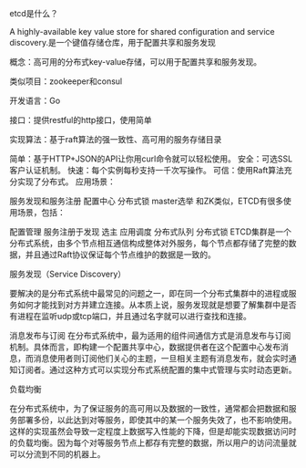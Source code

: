etcd是什么？

A highly-available key value store for shared configuration and service discovery.是一个键值存储仓库，用于配置共享和服务发现

概念：高可用的分布式key-value存储，可以用于配置共享和服务发现。 

类似项目：zookeeper和consul 

开发语言：Go 

接口：提供restful的http接口，使用简单 

实现算法：基于raft算法的强一致性、高可用的服务存储目录

简单：基于HTTP+JSON的API让你用curl命令就可以轻松使用。
安全：可选SSL客户认证机制。
快速：每个实例每秒支持一千次写操作。
可信：使用Raft算法充分实现了分布式。
应用场景：

服务发现和服务注册
配置中心
分布式锁
master选举
和ZK类似，ETCD有很多使用场景，包括：

配置管理
服务注册于发现
选主
应用调度
分布式队列
分布式锁
ETCD集群是一个分布式系统，由多个节点相互通信构成整体对外服务，每个节点都存储了完整的数据，并且通过Raft协议保证每个节点维护的数据是一致的。

服务发现（Service Discovery）

要解决的是分布式系统中最常见的问题之一，即在同一个分布式集群中的进程或服务如何才能找到对方并建立连接。从本质上说，服务发现就是想要了解集群中是否有进程在监听udp或tcp端口，并且通过名字就可以进行查找和连接。

消息发布与订阅
在分布式系统中，最为适用的组件间通信方式是消息发布与订阅机制。具体而言，即构建一个配置共享中心，数据提供者在这个配置中心发布消息，而消息使用者则订阅他们关心的主题，一旦相关主题有消息发布，就会实时通知订阅者。通过这种方式可以实现分布式系统配置的集中式管理与实时动态更新。

负载均衡

在分布式系统中，为了保证服务的高可用以及数据的一致性，通常都会把数据和服务部署多份，以此达到对等服务，即使其中的某一个服务失效了，也不影响使用。这样的实现虽然会导致一定程度上数据写入性能的下降，但是却能实现数据访问时的负载均衡。因为每个对等服务节点上都存有完整的数据，所以用户的访问流量就可以分流到不同的机器上。